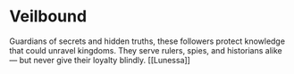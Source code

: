 # Veilbound


Guardians of secrets and hidden truths, these followers protect knowledge that could unravel kingdoms. They serve rulers, spies, and historians alike — but never give their loyalty blindly.
[[Lunessa]]
